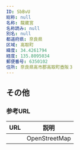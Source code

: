 ```yaml
---
ID: SbBvU
総称: null
名称: 龍蔵宮
名称読み: null
別名: null
都道府県: 奈良県
区域: 高取町
緯度: 34.4261794
経度: 135.8095034
郵便番号: 6350102
住所: 奈良県高市郡高取町壺阪３
---
```


## その他

### 参考URL

| URL | 説明          |
| --- | ------------- |
|     | OpenStreetMap |

